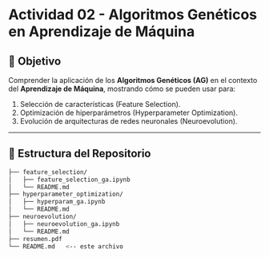 # Actividad 02 - Algoritmos Genéticos en Aprendizaje de Máquina

## 🎯 Objetivo
Comprender la aplicación de los **Algoritmos Genéticos (AG)** en el contexto del **Aprendizaje de Máquina**, mostrando cómo se pueden usar para:
1. Selección de características (Feature Selection).  
2. Optimización de hiperparámetros (Hyperparameter Optimization).  
3. Evolución de arquitecturas de redes neuronales (Neuroevolution).  

---

## 📂 Estructura del Repositorio

```bash
├── feature_selection/
│   ├── feature_selection_ga.ipynb
│   └── README.md
├── hyperparameter_optimization/
│   ├── hyperparam_ga.ipynb
│   └── README.md
├── neuroevolution/
│   ├── neuroevolution_ga.ipynb
│   └── README.md
├── resumen.pdf
└── README.md   <-- este archivo
